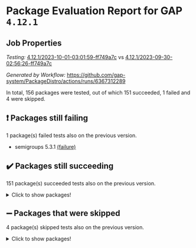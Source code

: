 # Package Evaluation Report for GAP `4.12.1`

## Job Properties

*Testing:* [4.12.1/2023-10-01-03:01:59-ff749a7c](https://github.com/gap-system/PackageDistro/blob/data/reports/4.12.1/2023-10-01-03:01:59-ff749a7c) vs [4.12.1/2023-09-30-02:56:26-ff749a7c](https://github.com/gap-system/PackageDistro/blob/data/reports/4.12.1/2023-09-30-02:56:26-ff749a7c)

*Generated by Workflow:* https://github.com/gap-system/PackageDistro/actions/runs/6367312289

In total, 156 packages were tested, out of which 151 succeeded, 1 failed and 4 were skipped.

## :exclamation: Packages still failing

1 package(s) failed tests also on the previous version.
- semigroups 5.3.1 [(failure)](https://github.com/gap-system/PackageDistro/actions/runs/6367312289/job/17286084674)

## :heavy_check_mark: Packages still succeeding

151 package(s) succeeded tests also on the previous version.
<details><summary>Click to show packages!</summary>

- 4ti2interface 2023.02-04 [(success)](https://github.com/gap-system/PackageDistro/actions/runs/6367312289/job/17286075507)
- ace 5.6.2 [(success)](https://github.com/gap-system/PackageDistro/actions/runs/6367312289/job/17286075587)
- aclib 1.3.2 [(success)](https://github.com/gap-system/PackageDistro/actions/runs/6367312289/job/17286075645)
- agt 0.3.1 [(success)](https://github.com/gap-system/PackageDistro/actions/runs/6367312289/job/17286075703)
- alnuth 3.2.1 [(success)](https://github.com/gap-system/PackageDistro/actions/runs/6367312289/job/17286075765)
- anupq 3.3.0 [(success)](https://github.com/gap-system/PackageDistro/actions/runs/6367312289/job/17286075823)
- atlasrep 2.1.7 [(success)](https://github.com/gap-system/PackageDistro/actions/runs/6367312289/job/17286075890)
- autodoc 2023.06.19 [(success)](https://github.com/gap-system/PackageDistro/actions/runs/6367312289/job/17286075953)
- automata 1.15 [(success)](https://github.com/gap-system/PackageDistro/actions/runs/6367312289/job/17286076025)
- automgrp 1.3.2 [(success)](https://github.com/gap-system/PackageDistro/actions/runs/6367312289/job/17286076083)
- autpgrp 1.11 [(success)](https://github.com/gap-system/PackageDistro/actions/runs/6367312289/job/17286076163)
- cap 2023.09-10 [(success)](https://github.com/gap-system/PackageDistro/actions/runs/6367312289/job/17286076234)
- caratinterface 2.3.5 [(success)](https://github.com/gap-system/PackageDistro/actions/runs/6367312289/job/17286076319)
- cddinterface 2022.11.01 [(success)](https://github.com/gap-system/PackageDistro/actions/runs/6367312289/job/17286076398)
- circle 1.6.6 [(success)](https://github.com/gap-system/PackageDistro/actions/runs/6367312289/job/17286076468)
- classicpres 1.22 [(success)](https://github.com/gap-system/PackageDistro/actions/runs/6367312289/job/17286076543)
- cohomolo 1.6.11 [(success)](https://github.com/gap-system/PackageDistro/actions/runs/6367312289/job/17286076616)
- congruence 1.2.5 [(success)](https://github.com/gap-system/PackageDistro/actions/runs/6367312289/job/17286076708)
- corelg 1.56 [(success)](https://github.com/gap-system/PackageDistro/actions/runs/6367312289/job/17286076782)
- crime 1.6 [(success)](https://github.com/gap-system/PackageDistro/actions/runs/6367312289/job/17286076869)
- crisp 1.4.6 [(success)](https://github.com/gap-system/PackageDistro/actions/runs/6367312289/job/17286076944)
- crypting 0.10.4 [(success)](https://github.com/gap-system/PackageDistro/actions/runs/6367312289/job/17286077002)
- cryst 4.1.26 [(success)](https://github.com/gap-system/PackageDistro/actions/runs/6367312289/job/17286077084)
- crystcat 1.1.10 [(success)](https://github.com/gap-system/PackageDistro/actions/runs/6367312289/job/17286077172)
- ctbllib 1.3.6 [(success)](https://github.com/gap-system/PackageDistro/actions/runs/6367312289/job/17286077254)
- cubefree 1.19 [(success)](https://github.com/gap-system/PackageDistro/actions/runs/6367312289/job/17286077353)
- curlinterface 2.3.2 [(success)](https://github.com/gap-system/PackageDistro/actions/runs/6367312289/job/17286077451)
- cvec 2.8.1 [(success)](https://github.com/gap-system/PackageDistro/actions/runs/6367312289/job/17286077560)
- datastructures 0.3.0 [(success)](https://github.com/gap-system/PackageDistro/actions/runs/6367312289/job/17286077653)
- deepthought 1.0.6 [(success)](https://github.com/gap-system/PackageDistro/actions/runs/6367312289/job/17286077749)
- design 1.8 [(success)](https://github.com/gap-system/PackageDistro/actions/runs/6367312289/job/17286077845)
- difsets 2.3.1 [(success)](https://github.com/gap-system/PackageDistro/actions/runs/6367312289/job/17286077934)
- digraphs 1.6.3 [(success)](https://github.com/gap-system/PackageDistro/actions/runs/6367312289/job/17286078035)
- edim 1.3.7 [(success)](https://github.com/gap-system/PackageDistro/actions/runs/6367312289/job/17286078135)
- example 4.3.4 [(success)](https://github.com/gap-system/PackageDistro/actions/runs/6367312289/job/17286078236)
- examplesforhomalg 2023.08-02 [(success)](https://github.com/gap-system/PackageDistro/actions/runs/6367312289/job/17286078348)
- factint 1.6.3 [(success)](https://github.com/gap-system/PackageDistro/actions/runs/6367312289/job/17286078497)
- ferret 1.0.9 [(success)](https://github.com/gap-system/PackageDistro/actions/runs/6367312289/job/17286078610)
- fga 1.5.0 [(success)](https://github.com/gap-system/PackageDistro/actions/runs/6367312289/job/17286078713)
- fining 1.5.6 [(success)](https://github.com/gap-system/PackageDistro/actions/runs/6367312289/job/17286078801)
- float 1.0.3 [(success)](https://github.com/gap-system/PackageDistro/actions/runs/6367312289/job/17286078897)
- format 1.4.3 [(success)](https://github.com/gap-system/PackageDistro/actions/runs/6367312289/job/17286078987)
- forms 1.2.9 [(success)](https://github.com/gap-system/PackageDistro/actions/runs/6367312289/job/17286079064)
- fplsa 1.2.6 [(success)](https://github.com/gap-system/PackageDistro/actions/runs/6367312289/job/17286079148)
- fr 2.4.12 [(success)](https://github.com/gap-system/PackageDistro/actions/runs/6367312289/job/17286079224)
- francy 2.0.3 [(success)](https://github.com/gap-system/PackageDistro/actions/runs/6367312289/job/17286079306)
- fwtree 1.3 [(success)](https://github.com/gap-system/PackageDistro/actions/runs/6367312289/job/17286079377)
- gapdoc 1.6.6 [(success)](https://github.com/gap-system/PackageDistro/actions/runs/6367312289/job/17286079454)
- gauss 2023.02-04 [(success)](https://github.com/gap-system/PackageDistro/actions/runs/6367312289/job/17286079589)
- gaussforhomalg 2023.08-01 [(success)](https://github.com/gap-system/PackageDistro/actions/runs/6367312289/job/17286079699)
- gbnp 1.0.5 [(success)](https://github.com/gap-system/PackageDistro/actions/runs/6367312289/job/17286079775)
- generalizedmorphismsforcap 2023.08-02 [(success)](https://github.com/gap-system/PackageDistro/actions/runs/6367312289/job/17286079837)
- genss 1.6.8 [(success)](https://github.com/gap-system/PackageDistro/actions/runs/6367312289/job/17286079914)
- gradedmodules 2023.08-01 [(success)](https://github.com/gap-system/PackageDistro/actions/runs/6367312289/job/17286079964)
- gradedringforhomalg 2023.08-01 [(success)](https://github.com/gap-system/PackageDistro/actions/runs/6367312289/job/17286080030)
- grape 4.9.0 [(success)](https://github.com/gap-system/PackageDistro/actions/runs/6367312289/job/17286080088)
- groupoids 1.73 [(success)](https://github.com/gap-system/PackageDistro/actions/runs/6367312289/job/17286080139)
- grpconst 2.6.4 [(success)](https://github.com/gap-system/PackageDistro/actions/runs/6367312289/job/17286080178)
- guarana 0.96.3 [(success)](https://github.com/gap-system/PackageDistro/actions/runs/6367312289/job/17286080227)
- guava 3.18 [(success)](https://github.com/gap-system/PackageDistro/actions/runs/6367312289/job/17286080281)
- hap 1.58 [(success)](https://github.com/gap-system/PackageDistro/actions/runs/6367312289/job/17286080336)
- hapcryst 0.1.15 [(success)](https://github.com/gap-system/PackageDistro/actions/runs/6367312289/job/17286080394)
- hecke 1.5.3 [(success)](https://github.com/gap-system/PackageDistro/actions/runs/6367312289/job/17286080441)
- help 3.5 [(success)](https://github.com/gap-system/PackageDistro/actions/runs/6367312289/job/17286080496)
- homalg 2023.08-02 [(success)](https://github.com/gap-system/PackageDistro/actions/runs/6367312289/job/17286080541)
- homalgtocas 2023.08-01 [(success)](https://github.com/gap-system/PackageDistro/actions/runs/6367312289/job/17286080593)
- idrel 2.45 [(success)](https://github.com/gap-system/PackageDistro/actions/runs/6367312289/job/17286080647)
- images 1.3.1 [(success)](https://github.com/gap-system/PackageDistro/actions/runs/6367312289/job/17286080694)
- intpic 0.3.0 [(success)](https://github.com/gap-system/PackageDistro/actions/runs/6367312289/job/17286080751)
- io 4.8.1 [(success)](https://github.com/gap-system/PackageDistro/actions/runs/6367312289/job/17286080791)
- io_forhomalg 2023.02-04 [(success)](https://github.com/gap-system/PackageDistro/actions/runs/6367312289/job/17286080848)
- irredsol 1.4.4 [(success)](https://github.com/gap-system/PackageDistro/actions/runs/6367312289/job/17286080900)
- json 2.1.1 [(success)](https://github.com/gap-system/PackageDistro/actions/runs/6367312289/job/17286080958)
- jupyterkernel 1.5.0 [(success)](https://github.com/gap-system/PackageDistro/actions/runs/6367312289/job/17286081019)
- jupyterviz 1.5.6 [(success)](https://github.com/gap-system/PackageDistro/actions/runs/6367312289/job/17286081081)
- kan 1.36 [(success)](https://github.com/gap-system/PackageDistro/actions/runs/6367312289/job/17286081137)
- kbmag 1.5.11 [(success)](https://github.com/gap-system/PackageDistro/actions/runs/6367312289/job/17286081210)
- laguna 3.9.6 [(success)](https://github.com/gap-system/PackageDistro/actions/runs/6367312289/job/17286081282)
- liealgdb 2.2.1 [(success)](https://github.com/gap-system/PackageDistro/actions/runs/6367312289/job/17286081341)
- liepring 2.8 [(success)](https://github.com/gap-system/PackageDistro/actions/runs/6367312289/job/17286081402)
- liering 2.4.2 [(success)](https://github.com/gap-system/PackageDistro/actions/runs/6367312289/job/17286081461)
- linearalgebraforcap 2023.09-03 [(success)](https://github.com/gap-system/PackageDistro/actions/runs/6367312289/job/17286081507)
- localizeringforhomalg 2023.08-02 [(success)](https://github.com/gap-system/PackageDistro/actions/runs/6367312289/job/17286081587)
- loops 3.4.3 [(success)](https://github.com/gap-system/PackageDistro/actions/runs/6367312289/job/17286081693)
- lpres 1.0.3 [(success)](https://github.com/gap-system/PackageDistro/actions/runs/6367312289/job/17286081769)
- majoranaalgebras 1.5.1 [(success)](https://github.com/gap-system/PackageDistro/actions/runs/6367312289/job/17286081837)
- mapclass 1.4.6 [(success)](https://github.com/gap-system/PackageDistro/actions/runs/6367312289/job/17286081905)
- matgrp 0.70 [(success)](https://github.com/gap-system/PackageDistro/actions/runs/6367312289/job/17286081997)
- matricesforhomalg 2023.08-02 [(success)](https://github.com/gap-system/PackageDistro/actions/runs/6367312289/job/17286082088)
- modisom 2.5.4 [(success)](https://github.com/gap-system/PackageDistro/actions/runs/6367312289/job/17286082166)
- modulepresentationsforcap 2023.09-01 [(success)](https://github.com/gap-system/PackageDistro/actions/runs/6367312289/job/17286082258)
- modules 2023.08-02 [(success)](https://github.com/gap-system/PackageDistro/actions/runs/6367312289/job/17286082323)
- monoidalcategories 2023.08-11 [(success)](https://github.com/gap-system/PackageDistro/actions/runs/6367312289/job/17286082428)
- nconvex 2022.09-01 [(success)](https://github.com/gap-system/PackageDistro/actions/runs/6367312289/job/17286082500)
- nilmat 1.4.2 [(success)](https://github.com/gap-system/PackageDistro/actions/runs/6367312289/job/17286082567)
- nock 1.5 [(success)](https://github.com/gap-system/PackageDistro/actions/runs/6367312289/job/17286082640)
- normalizinterface 1.3.6 [(success)](https://github.com/gap-system/PackageDistro/actions/runs/6367312289/job/17286082705)
- nq 2.5.10 [(success)](https://github.com/gap-system/PackageDistro/actions/runs/6367312289/job/17286082773)
- numericalsgps 1.3.1 [(success)](https://github.com/gap-system/PackageDistro/actions/runs/6367312289/job/17286082859)
- openmath 11.5.3 [(success)](https://github.com/gap-system/PackageDistro/actions/runs/6367312289/job/17286082935)
- orb 4.9.0 [(success)](https://github.com/gap-system/PackageDistro/actions/runs/6367312289/job/17286083012)
- packagemanager 1.4.1 [(success)](https://github.com/gap-system/PackageDistro/actions/runs/6367312289/job/17286083108)
- patternclass 2.4.3 [(success)](https://github.com/gap-system/PackageDistro/actions/runs/6367312289/job/17286083180)
- permut 2.0.4 [(success)](https://github.com/gap-system/PackageDistro/actions/runs/6367312289/job/17286083262)
- polenta 1.3.10 [(success)](https://github.com/gap-system/PackageDistro/actions/runs/6367312289/job/17286083327)
- polymaking 0.8.6 [(success)](https://github.com/gap-system/PackageDistro/actions/runs/6367312289/job/17286083407)
- primgrp 3.4.4 [(success)](https://github.com/gap-system/PackageDistro/actions/runs/6367312289/job/17286083488)
- profiling 2.5.4 [(success)](https://github.com/gap-system/PackageDistro/actions/runs/6367312289/job/17286083574)
- qpa 1.34 [(success)](https://github.com/gap-system/PackageDistro/actions/runs/6367312289/job/17286083653)
- quagroup 1.8.3 [(success)](https://github.com/gap-system/PackageDistro/actions/runs/6367312289/job/17286083723)
- radiroot 2.9 [(success)](https://github.com/gap-system/PackageDistro/actions/runs/6367312289/job/17286083799)
- rcwa 4.7.1 [(success)](https://github.com/gap-system/PackageDistro/actions/runs/6367312289/job/17286083876)
- rds 1.8 [(success)](https://github.com/gap-system/PackageDistro/actions/runs/6367312289/job/17286083955)
- recog 1.4.2 [(success)](https://github.com/gap-system/PackageDistro/actions/runs/6367312289/job/17286084069)
- repndecomp 1.3.0 [(success)](https://github.com/gap-system/PackageDistro/actions/runs/6367312289/job/17286084143)
- repsn 3.1.1 [(success)](https://github.com/gap-system/PackageDistro/actions/runs/6367312289/job/17286084237)
- resclasses 4.7.3 [(success)](https://github.com/gap-system/PackageDistro/actions/runs/6367312289/job/17286084313)
- ringsforhomalg 2023.08-02 [(success)](https://github.com/gap-system/PackageDistro/actions/runs/6367312289/job/17286084390)
- sco 2023.08-01 [(success)](https://github.com/gap-system/PackageDistro/actions/runs/6367312289/job/17286084478)
- scscp 2.4.1 [(success)](https://github.com/gap-system/PackageDistro/actions/runs/6367312289/job/17286084577)
- sglppow 2.3 [(success)](https://github.com/gap-system/PackageDistro/actions/runs/6367312289/job/17286084760)
- sgpviz 0.999.5 [(success)](https://github.com/gap-system/PackageDistro/actions/runs/6367312289/job/17286084851)
- simpcomp 2.1.14 [(success)](https://github.com/gap-system/PackageDistro/actions/runs/6367312289/job/17286084989)
- singular 2023.02.09 [(success)](https://github.com/gap-system/PackageDistro/actions/runs/6367312289/job/17286085086)
- sl2reps 1.1 [(success)](https://github.com/gap-system/PackageDistro/actions/runs/6367312289/job/17286085187)
- sla 1.5.3 [(success)](https://github.com/gap-system/PackageDistro/actions/runs/6367312289/job/17286085274)
- smallgrp 1.5.3 [(success)](https://github.com/gap-system/PackageDistro/actions/runs/6367312289/job/17286085392)
- smallsemi 0.6.13 [(success)](https://github.com/gap-system/PackageDistro/actions/runs/6367312289/job/17286085513)
- sonata 2.9.6 [(success)](https://github.com/gap-system/PackageDistro/actions/runs/6367312289/job/17286085615)
- sophus 1.27 [(success)](https://github.com/gap-system/PackageDistro/actions/runs/6367312289/job/17286085736)
- sotgrps 1.2 [(success)](https://github.com/gap-system/PackageDistro/actions/runs/6367312289/job/17286085830)
- spinsym 1.5.2 [(success)](https://github.com/gap-system/PackageDistro/actions/runs/6367312289/job/17286085939)
- standardff 1.0 [(success)](https://github.com/gap-system/PackageDistro/actions/runs/6367312289/job/17286086034)
- symbcompcc 1.3.2 [(success)](https://github.com/gap-system/PackageDistro/actions/runs/6367312289/job/17286086133)
- thelma 1.3 [(success)](https://github.com/gap-system/PackageDistro/actions/runs/6367312289/job/17286086237)
- tomlib 1.2.9 [(success)](https://github.com/gap-system/PackageDistro/actions/runs/6367312289/job/17286086330)
- toolsforhomalg 2023.07-01 [(success)](https://github.com/gap-system/PackageDistro/actions/runs/6367312289/job/17286086424)
- toric 1.9.5 [(success)](https://github.com/gap-system/PackageDistro/actions/runs/6367312289/job/17286086509)
- toricvarieties 2022.07.13 [(success)](https://github.com/gap-system/PackageDistro/actions/runs/6367312289/job/17286086572)
- transgrp 3.6.4 [(success)](https://github.com/gap-system/PackageDistro/actions/runs/6367312289/job/17286086664)
- ugaly 4.1.3 [(success)](https://github.com/gap-system/PackageDistro/actions/runs/6367312289/job/17286086729)
- unipot 1.5 [(success)](https://github.com/gap-system/PackageDistro/actions/runs/6367312289/job/17286086799)
- unitlib 4.2.0 [(success)](https://github.com/gap-system/PackageDistro/actions/runs/6367312289/job/17286086863)
- utils 0.84 [(success)](https://github.com/gap-system/PackageDistro/actions/runs/6367312289/job/17286086927)
- uuid 0.7 [(success)](https://github.com/gap-system/PackageDistro/actions/runs/6367312289/job/17286086988)
- walrus 0.9991 [(success)](https://github.com/gap-system/PackageDistro/actions/runs/6367312289/job/17286087033)
- wedderga 4.10.4 [(success)](https://github.com/gap-system/PackageDistro/actions/runs/6367312289/job/17286087067)
- xmod 2.91 [(success)](https://github.com/gap-system/PackageDistro/actions/runs/6367312289/job/17286087119)
- xmodalg 1.23 [(success)](https://github.com/gap-system/PackageDistro/actions/runs/6367312289/job/17286087173)
- yangbaxter 0.10.3 [(success)](https://github.com/gap-system/PackageDistro/actions/runs/6367312289/job/17286087237)
- zeromqinterface 0.14 [(success)](https://github.com/gap-system/PackageDistro/actions/runs/6367312289/job/17286087308)
</details>

## :heavy_minus_sign: Packages that were skipped

4 package(s) skipped tests also on the previous version.
<details><summary>Click to show packages!</summary>

- browse 1.8.21 [(skipped)](https://github.com/gap-system/PackageDistro/actions/runs/6367312289/job/17285774480)
- itc 1.5.1 [(skipped)](https://github.com/gap-system/PackageDistro/actions/runs/6367312289/job/17285774480)
- polycyclic 2.16 [(skipped)](https://github.com/gap-system/PackageDistro/actions/runs/6367312289/job/17285774480)
- xgap 4.31 [(skipped)](https://github.com/gap-system/PackageDistro/actions/runs/6367312289/job/17285774480)
</details>

